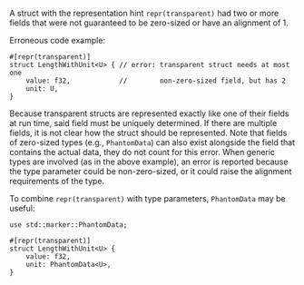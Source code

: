 A struct with the representation hint `repr(transparent)` had two or more fields
that were not guaranteed to be zero-sized or have an alignment of 1.

Erroneous code example:

```compile_fail,E0690
#[repr(transparent)]
struct LengthWithUnit<U> { // error: transparent struct needs at most one
    value: f32,            //        non-zero-sized field, but has 2
    unit: U,
}
```

Because transparent structs are represented exactly like one of their fields at
run time, said field must be uniquely determined. If there are multiple fields,
it is not clear how the struct should be represented.
Note that fields of zero-sized types (e.g., `PhantomData`) can also exist
alongside the field that contains the actual data, they do not count for this
error. When generic types are involved (as in the above example), an error is
reported because the type parameter could be non-zero-sized, or it could raise
the alignment requirements of the type.

To combine `repr(transparent)` with type parameters, `PhantomData` may be
useful:

```
use std::marker::PhantomData;

#[repr(transparent)]
struct LengthWithUnit<U> {
    value: f32,
    unit: PhantomData<U>,
}
```
